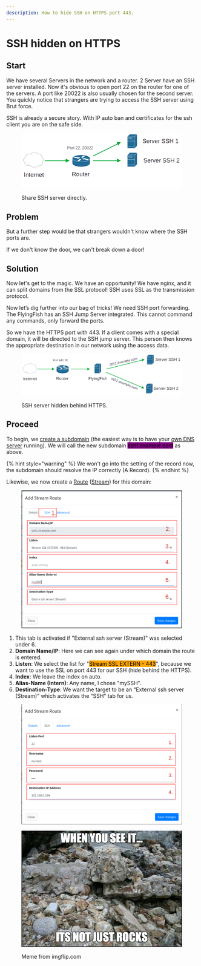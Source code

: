 ```yaml
---
description: How to hide SSH on HTTPS port 443.
---
```


# SSH hidden on HTTPS

## Start

We have several Servers in the network and a router. 2 Server have an SSH server installed. Now it's obvious to open port 22 on the router for one of the servers. A port like 20022 is also usually chosen for the second server. You quickly notice that strangers are trying to access the SSH server using Brut force.

SSH is already a secure story. With IP auto ban and certificates for the ssh client you are on the safe side.

<figure><img src="../../.gitbook/assets/ssh_hidden_https1.png" alt=""><figcaption><p>Share SSH server directly.</p></figcaption></figure>

## Problem

But a further step would be that strangers wouldn't know where the SSH ports are.

If we don't know the door, we can't break down a door!

## Solution

Now let's get to the magic. We have an opportunity! We have nginx, and it can split domains from the SSL protocol! SSH uses SSL as the transmission protocol.

Now let’s dig further into our bag of tricks! We need SSH port forwarding. The FlyingFish has an SSH Jump Server integrated. This cannot command any commands, only forward the ports.

So we have the HTTPS port with 443. If a client comes with a special domain, it will be directed to the SSH jump server. This person then knows the appropriate destination in our network using the access data.

<figure><img src="../../.gitbook/assets/ssh_hidden_https2.png" alt=""><figcaption><p>SSH server hidden behind HTTPS.</p></figcaption></figure>

## Proceed

To begin, we [create a subdomain](../configurations/domains/#add-domain) (the easiest way is to have your [own DNS server](../configurations/domains/own-dns-server.md) running). We will call the new subdomain <mark style="background-color:purple;">ssh1.example.com</mark> as above.

{% hint style="warning" %}
We won't go into the setting of the record now, the subdomain should resolve the IP correctly (A Record).
{% endhint %}

Likewise, we now create a [Route](../configurations/routes.md) ([Stream](../configurations/routes.md#add-stream)) for this domain:

<figure><img src="../../.gitbook/assets/ssh_hidden_https3.png" alt=""><figcaption></figcaption></figure>

1. This tab is activated if "External ssh server (Stream)" was selected under 6.
2. **Domain Name/IP**: Here we can see again under which domain the route is entered.
3. **Listen**: We select the list for "<mark style="background-color:orange;">Stream SSL EXTERN - 443</mark>", because we want to use the SSL on port 443 for our SSH (hide behind the HTTPS).
4. **Index**: We leave the index on auto.
5. **Alias-Name (Intern)**: Any name, I chose "mySSH".
6. **Destination-Type**: We want the target to be an “External ssh server (Stream)” which activates the “SSH” tab for us.

<figure><img src="../../.gitbook/assets/ssh_hidden_https4.png" alt=""><figcaption></figcaption></figure>



<figure><img src="../../.gitbook/assets/3kvnwz.jpg" alt=""><figcaption><p>Meme from imgflip.com</p></figcaption></figure>
